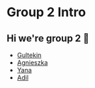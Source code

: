 # Group 2 Intro

## Hi we're group 2 👋

- [Gultekin](./members/gultekinbirol.md)
- [Agnieszka](./members/agnieszka.md)
- [Yana](./members/yana.md)
- [Adil](./members/adil.md)

